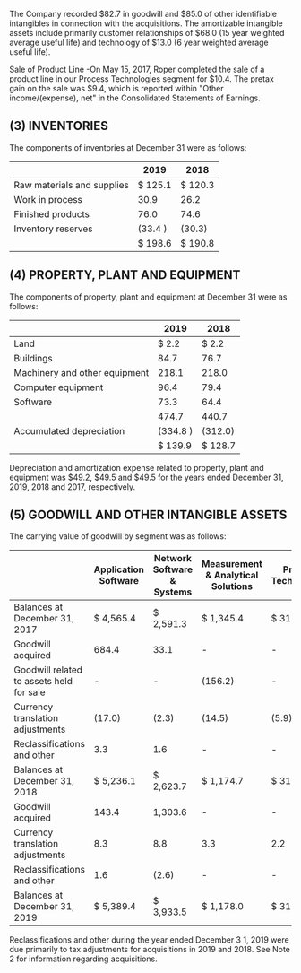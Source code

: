The Company recorded $82.7 in goodwill and $85.0 of other identifiable intangibles in connection with the acquisitions. The amortizable intangible assets include primarily customer relationships of $68.0 (15 year weighted average useful life) and technology of $13.0 (6 year weighted average useful life).

Sale of Product Line -On May 15, 2017, Roper completed the sale of a product line in our Process Technologies segment for $10.4. The pretax gain on the sale was $9.4, which is reported within "Other income/(expense), net" in the Consolidated Statements of Earnings.

## (3) INVENTORIES

The components of inventories at December 31 were as follows:

|                            | 2019    | 2018    |
|----------------------------|---------|---------|
| Raw materials and supplies | $ 125.1 | $ 120.3 |
| Work in process            | 30.9    | 26.2    |
| Finished products          | 76.0    | 74.6    |
| Inventory reserves         | (33.4 ) | (30.3)  |
|                            | $ 198.6 | $ 190.8 |

## (4) PROPERTY, PLANT AND EQUIPMENT

The components of property, plant and equipment at December 31 were as follows:

|                               | 2019     | 2018    |
|-------------------------------|----------|---------|
| Land                          | $ 2.2    | $ 2.2   |
| Buildings                     | 84.7     | 76.7    |
| Machinery and other equipment | 218.1    | 218.0   |
| Computer equipment            | 96.4     | 79.4    |
| Software                      | 73.3     | 64.4    |
|                               | 474.7    | 440.7   |
| Accumulated depreciation      | (334.8 ) | (312.0) |
|                               | $ 139.9  | $ 128.7 |

Depreciation and amortization expense related to property, plant and equipment was $49.2, $49.5 and $49.5 for the years ended December 31, 2019, 2018 and 2017, respectively.

## (5) GOODWILL AND OTHER INTANGIBLE ASSETS

The carrying value of goodwill by segment was as follows:

|                                          | Application Software   | Network Software & Systems   | Measurement & Analytical Solutions   | Process Technologies   | Total      |
|------------------------------------------|------------------------|------------------------------|--------------------------------------|------------------------|------------|
| Balances at December 31, 2017            | $ 4,565.4              | $ 2,591.3                    | $ 1,345.4                            | $ 318.2                | $ 8,820.3  |
| Goodwill acquired                        | 684.4                  | 33.1                         | -                                    | -                      | 717.5      |
| Goodwill related to assets held for sale | -                      | -                            | (156.2)                              | -                      | (156.2)    |
| Currency translation adjustments         | (17.0)                 | (2.3)                        | (14.5)                               | (5.9)                  | (39.7)     |
| Reclassifications and other              | 3.3                    | 1.6                          | -                                    | -                      | 4.9        |
| Balances at December 31, 2018            | $ 5,236.1              | $ 2,623.7                    | $ 1,174.7                            | $ 312.3                | $ 9,346.8  |
| Goodwill acquired                        | 143.4                  | 1,303.6                      | -                                    | -                      | 1,447.0    |
| Currency translation adjustments         | 8.3                    | 8.8                          | 3.3                                  | 2.2                    | 22.6       |
| Reclassifications and other              | 1.6                    | (2.6)                        | -                                    | -                      | (1.0)      |
| Balances at December 31, 2019            | $ 5,389.4              | $ 3,933.5                    | $ 1,178.0                            | $ 314.5                | $ 10,815.4 |

Reclassifications and other during the year ended December 3 1, 2019 were due primarily to tax adjustments for acquisitions in 2019 and 2018. See Note 2 for information regarding acquisitions.